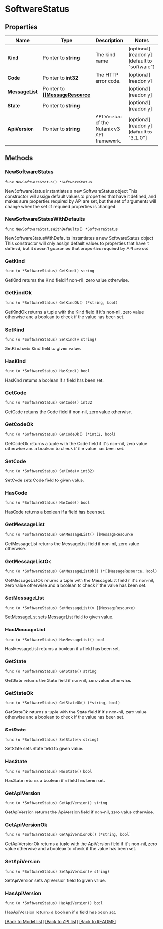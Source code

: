 # SoftwareStatus

## Properties

Name | Type | Description | Notes
------------ | ------------- | ------------- | -------------
**Kind** | Pointer to **string** | The kind name | [optional] [readonly] [default to "software"]
**Code** | Pointer to **int32** | The HTTP error code. | [optional] [readonly] 
**MessageList** | Pointer to [**[]MessageResource**](MessageResource.md) |  | [optional] [readonly] 
**State** | Pointer to **string** |  | [optional] [readonly] 
**ApiVersion** | Pointer to **string** | API Version of the Nutanix v3 API framework. | [optional] [readonly] [default to "3.1.0"]

## Methods

### NewSoftwareStatus

`func NewSoftwareStatus() *SoftwareStatus`

NewSoftwareStatus instantiates a new SoftwareStatus object
This constructor will assign default values to properties that have it defined,
and makes sure properties required by API are set, but the set of arguments
will change when the set of required properties is changed

### NewSoftwareStatusWithDefaults

`func NewSoftwareStatusWithDefaults() *SoftwareStatus`

NewSoftwareStatusWithDefaults instantiates a new SoftwareStatus object
This constructor will only assign default values to properties that have it defined,
but it doesn't guarantee that properties required by API are set

### GetKind

`func (o *SoftwareStatus) GetKind() string`

GetKind returns the Kind field if non-nil, zero value otherwise.

### GetKindOk

`func (o *SoftwareStatus) GetKindOk() (*string, bool)`

GetKindOk returns a tuple with the Kind field if it's non-nil, zero value otherwise
and a boolean to check if the value has been set.

### SetKind

`func (o *SoftwareStatus) SetKind(v string)`

SetKind sets Kind field to given value.

### HasKind

`func (o *SoftwareStatus) HasKind() bool`

HasKind returns a boolean if a field has been set.

### GetCode

`func (o *SoftwareStatus) GetCode() int32`

GetCode returns the Code field if non-nil, zero value otherwise.

### GetCodeOk

`func (o *SoftwareStatus) GetCodeOk() (*int32, bool)`

GetCodeOk returns a tuple with the Code field if it's non-nil, zero value otherwise
and a boolean to check if the value has been set.

### SetCode

`func (o *SoftwareStatus) SetCode(v int32)`

SetCode sets Code field to given value.

### HasCode

`func (o *SoftwareStatus) HasCode() bool`

HasCode returns a boolean if a field has been set.

### GetMessageList

`func (o *SoftwareStatus) GetMessageList() []MessageResource`

GetMessageList returns the MessageList field if non-nil, zero value otherwise.

### GetMessageListOk

`func (o *SoftwareStatus) GetMessageListOk() (*[]MessageResource, bool)`

GetMessageListOk returns a tuple with the MessageList field if it's non-nil, zero value otherwise
and a boolean to check if the value has been set.

### SetMessageList

`func (o *SoftwareStatus) SetMessageList(v []MessageResource)`

SetMessageList sets MessageList field to given value.

### HasMessageList

`func (o *SoftwareStatus) HasMessageList() bool`

HasMessageList returns a boolean if a field has been set.

### GetState

`func (o *SoftwareStatus) GetState() string`

GetState returns the State field if non-nil, zero value otherwise.

### GetStateOk

`func (o *SoftwareStatus) GetStateOk() (*string, bool)`

GetStateOk returns a tuple with the State field if it's non-nil, zero value otherwise
and a boolean to check if the value has been set.

### SetState

`func (o *SoftwareStatus) SetState(v string)`

SetState sets State field to given value.

### HasState

`func (o *SoftwareStatus) HasState() bool`

HasState returns a boolean if a field has been set.

### GetApiVersion

`func (o *SoftwareStatus) GetApiVersion() string`

GetApiVersion returns the ApiVersion field if non-nil, zero value otherwise.

### GetApiVersionOk

`func (o *SoftwareStatus) GetApiVersionOk() (*string, bool)`

GetApiVersionOk returns a tuple with the ApiVersion field if it's non-nil, zero value otherwise
and a boolean to check if the value has been set.

### SetApiVersion

`func (o *SoftwareStatus) SetApiVersion(v string)`

SetApiVersion sets ApiVersion field to given value.

### HasApiVersion

`func (o *SoftwareStatus) HasApiVersion() bool`

HasApiVersion returns a boolean if a field has been set.


[[Back to Model list]](../README.md#documentation-for-models) [[Back to API list]](../README.md#documentation-for-api-endpoints) [[Back to README]](../README.md)


